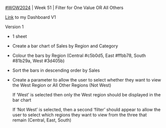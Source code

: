 [#WOW2024](https://workout-wednesday.com/2024w51tab/) | Week 51 | Filter for One Value OR All Others

[Link](https://public.tableau.com/app/profile/amira.salama/viz/WOW2024W51_17357350988290/WOW2024W51) to my Dashboard V1

Version 1
- 1 sheet
- Create a bar chart of Sales by Region and Category
- Colour the bars by Region (Central #c5b0d5, East #ffbb78,  South #81b29a, West #3d405b)
- Sort the bars in descending order by Sales
- Create a parameter to allow the user to select whether they want to view the West Region or All Other Regions (Not West)

   If ‘West’ is selected then only the West region should be displayed in the bar chart

  If ‘Not West’ is selected, then a second ‘filter’ should appear to allow the user to select which regions they want to view from the three that remain (Central, East, South)
  
